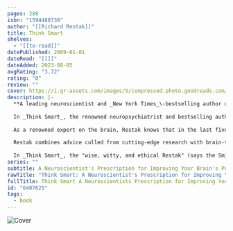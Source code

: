 ```yaml
---
pages: 288
isbn: "1594488738"
author: "[[Richard Restak]]"
title: Think Smart
shelves:
  - "[[to-read]]"
datePublished: 2009-01-01
dateRead: "[[]]"
dateAdded: 2023-08-05
avgRating: "3.72"
rating: "0"
review: ""
cover: https://i.gr-assets.com/images/S/compressed.photo.goodreads.com/books/1348912593l/6407625.jpg
description: |-
  **A leading neuroscientist and _New York Times_\-bestselling author of _Mozart's Brain and the Fighter Pilot_ distills the research on the brain and serves up practical, surprising, and illuminating recommendations for warding off neurological decline, cognitive function, and encouraging smarter thinking day to day.**  
    
  In _Think Smart_, the renowned neuropsychiatrist and bestselling author Dr. Richard Restak details how each of us can improve and tone our body's most powerful organ: the brain.  
    
  As a renowned expert on the brain, Restak knows that in the last five years there have been exciting new scientific discoveries about the brain and its performance. So he's asked his colleagues-many of them the world's leading brain scientists and researchers-one important question: What can I do to help my brain work more efficiently? Their surprising-and remarkably feasible-answers are at the heart of _Think Smart_.  
    
  Restak combines advice culled from cutting-edge research with brain-tuning exercises to show how individuals of any age can make their brain work more effectively. In the same accessible prose that made _Mozart's Brain and the Fighter Pilot a New York Times_ bestseller, Restak presents a wide array of practical recommendations about a variety of topics, including the crucial role sleep plays in boosting creativity, the importance of honing sensory memory, and the neuron- firing benefits of certain foods.  
    
  In _Think Smart_, the "wise, witty, and ethical Restak" (says the Smithsonian Institution) offers readers helpful suggestions for fighting neurological decline that will put every reader on the path to building a healthier, more limber brain.
series: ""
subtitle: A Neuroscientist's Prescription for Improving Your Brain's Performance
rawTitle: "Think Smart: A Neuroscientist's Prescription for Improving Your Brain's Performance"
fullTitle: Think Smart A Neuroscientists Prescription for Improving Your Brains Performance
id: "6407625"
tags:
  - book
---
```

![Cover](https:&#x2F;&#x2F;i.gr-assets.com&#x2F;images&#x2F;S&#x2F;compressed.photo.goodreads.com&#x2F;books&#x2F;1348912593l&#x2F;6407625.jpg)
